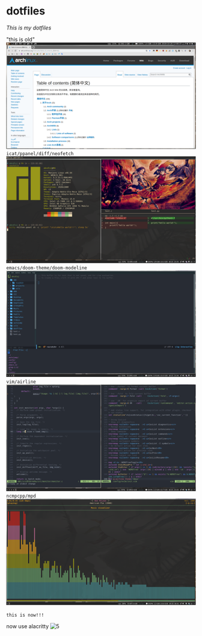 # dotfiles

*This is my dotfiles*

"this is old"
![0](./img/2019-10-20-120815_1920x1080_scrot.png)
`icat/ppanel/diff/neofetch`
![1](./img/2019-10-18-233536_1920x1080_scrot.png)
`emacs/doom-theme/doom-modeline`
![2](./img/2019-10-18-233630_1920x1080_scrot.png)
`vim/airline`
![3](./img/2019-10-18-234500_1920x1080_scrot.png)
`ncmpcpp/mpd`
![4](./img/2019-10-19-164103_1920x1080_scrot.png)

`this is now!!!`

now use alacritty
![5](./img/2019-11-20.png)
